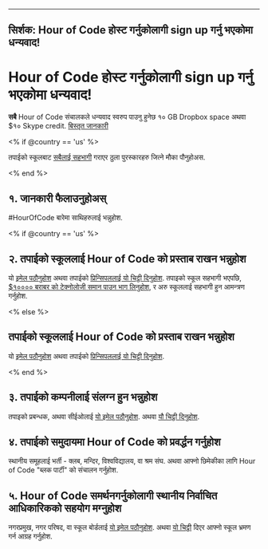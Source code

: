 * * *

## सिर्शक: Hour of Code होस्ट गर्नुकोलागी sign up गर्नु भएकोमा धन्यवाद!

# Hour of Code होस्ट गर्नुकोलागी sign up गर्नु भएकोमा धन्यवाद!

**सबै** Hour of Code संचालकले धन्यवाद स्वरुप पाउनु हुनेछ १० GB Dropbox space अथवा $१० Skype credit. [बिस्तृत जानकारी][1]

 [1]: /prizes

<% if @country == 'us' %>

तपाईको स्कूलबाट [सबैलाई सहभागी][2] गराएर ठुला पुरस्कारहरु जित्ने मौका पौनुहोअस.

 [2]: /whole-school

<% end %>

## १. जानकारी फैलाउनुहोअस्

#HourOfCode बारेमा साथिहरुलाई भन्नुहोश.

<% if @country == 'us' %>

## २. तपाईको स्कूललाई Hour of Code को प्रस्ताब राखन भन्नुहोश

यो [इमेल पठौनुहोश][3] अथवा तपाईको [प्रिन्सिपललाई यो चिट्ठी दिनुहोश][4]. तपाइको स्कूल सहभागी भएपछि, [$१०००० बराबर को टेक्नोलोजी समान पाउन भाग लिनुहोश][1], र अरु स्कूललाई सहभागी हुन आमन्त्रण गर्नुहोश.

 [3]: /resources#email
 [4]: /resources/hoc-one-pager.pdf

<% else %>

## तपाईको स्कूललाई Hour of Code को प्रस्ताब राखन भन्नुहोश

यो [इमेल पठौनुहोश][3] अथवा तपाईको [प्रिन्सिपललाई यो चिट्ठी दिनुहोश][4].

<% end %>

## ३. तपाईको कम्पनीलाई संलग्न हुन भन्नुहोश

तपाइको प्रबन्धक, अथवा सीईओलाई [यो इमेल पठौनुहोश][3]. अथवा [यौ चिट्ठी दिनुहोश][4].

## ४. तपाईको समुदायमा Hour of Code को प्रवर्द्धन गर्नुहोश

स्थानीय समूहलाई भर्ती - क्लब, मन्दिर, विश्वविद्यालय, वा श्रम संघ. अथवा आफ्नो छिमेकीका लागि Hour of Code "ब्लक पार्टी" को संचालन गर्नुहोश.

## ५. Hour of Code समर्थनगर्नुकोलागी स्थानीय निर्वाचित आधिकारिकको सहयोग मग्नुहोश

नगरप्रमुख, नगर परिषद, वा स्कूल बोर्डलाई [यो इमेल पठौनुहोश][3]. अथवा [यो चिट्ठी][4] दिएर आफ्नो स्कूल भ्रमण गर्न आग्रह गर्नुहोश.